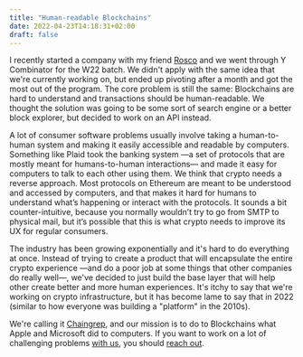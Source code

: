 ```yaml
---
title: "Human-readable Blockchains"
date: 2022-04-23T14:18:31+02:00
draft: false
---
```


I recently started a company with my friend [Rosco](https://twitter.com/roscokalis) and we went through Y Combinator for the W22 batch. We didn't apply with the same idea that we're currently working on, but ended up pivoting after a month and got the most out of the program. The core problem is still the same: Blockchains are hard to understand and transactions should be human-readable. We thought the solution was going to be some sort of search engine or a better block explorer, but decided to work on an API instead.

A lot of consumer software problems usually involve taking a human-to-human system and making it easily accessible and readable by computers. Something like Plaid took the banking system —a set of protocols that are mostly meant for humans-to-human interactions— and made it easy for computers to talk to each other using them. We think that crypto needs a reverse approach. Most protocols on Ethereum are meant to be understood and accessed by computers, and that makes it hard for humans to understand what’s happening or interact with the protocols. It sounds a bit counter-intuitive, because you normally wouldn’t try to go from SMTP to physical mail, but it’s possible that this is what crypto needs to improve its UX for regular consumers.

The industry has been growing exponentially and it's hard to do everything at once. Instead of trying to create a product that will encapsulate the entire crypto experience —and do a poor job at some things that other companies do really well—, we've decided to just build the base layer that will help other create better and more human experiences. It's itchy to say that we're working on crypto infrastructure, but it has become lame to say that in 2022 (similar to how everyone was building a "platform" in the 2010s).

We're calling it [Chaingrep](https://chaingrep.com), and our mission is to do to Blockchains what Apple and Microsoft did to computers. If you want to work on a lot of challenging problems [with us](https://chaingrep.notion.site/chaingrep/Chaingrep-is-hiring-a2868f107f3849ab84e85ff109748d4f), you should [reach out](mailto:jobs@chaingrep.com).
